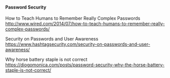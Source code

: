 
#### Password Security


How to Teach Humans to Remember Really Complex Passwords
http://www.wired.com/2014/07/how-to-teach-humans-to-remember-really-complex-passwords/

Security on Passwords and User Awareness
https://www.hashtagsecurity.com/security-on-passwords-and-user-awareness/

Why horse battery staple is not correct
https://diogomonica.com/posts/password-security-why-the-horse-battery-staple-is-not-correct/
